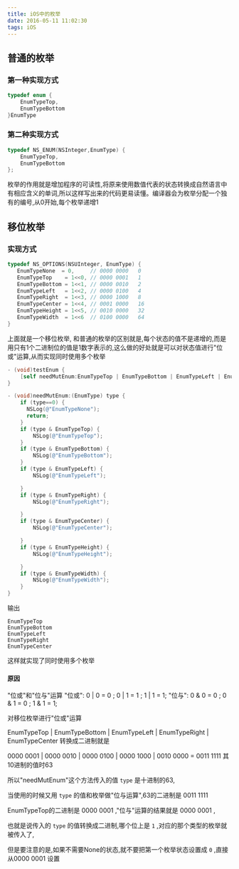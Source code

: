 ```yaml
---
title: iOS中的枚举
date: 2016-05-11 11:02:30
tags: iOS
---
```


## 普通的枚举 ##

### 第一种实现方式 ###

```objectivec
typedef enum {
    EnumTypeTop,
    EnumTypeBottom
}EnumType
```

### 第二种实现方式 ###

```objectivec
typedef NS_ENUM(NSInteger,EnumType) {
    EnumTypeTop,
    EnumTypeBottom
};
```

枚举的作用就是增加程序的可读性,将原来使用数值代表的状态转换成自然语言中有相应含义的单词,所以这样写出来的代码更易读懂。编译器会为枚举分配一个独有的编号,从0开始,每个枚举递增1

<!----- more ----->

## 移位枚举 ##

### 实现方式 ###

```objectivec
typedef NS_OPTIONS(NSUInteger, EnumType) {
   EnumTypeNone  = 0,     // 0000 0000   0
   EnumTypeTop    = 1<<0, // 0000 0001   1
   EnumTypeBottom = 1<<1, // 0000 0010   2
   EnumTypeLeft   = 1<<2, // 0000 0100   4
   EnumTypeRight  = 1<<3, // 0000 1000   8
   EnumTypeCenter = 1<<4, // 0001 0000   16
   EnumTypeHeight = 1<<5, // 0010 0000   32
   EnumTypeWidth  = 1<<6  // 0100 0000   64
}
```

上面就是一个移位枚举, 和普通的枚举的区别就是,每个状态的值不是递增的,而是用只有1个二进制位的值是1数字表示的,这么做的好处就是可以对状态值进行"位或"运算,从而实现同时使用多个枚举


```objectivec
- (void)testEnum {
    [self needMutEnum:EnumTypeTop | EnumTypeBottom | EnumTypeLeft | EnumTypeRight | EnumTypeCenter];
}

- (void)needMutEnum:(EnumType) type {
    if (type==0) {
      NSLog(@"EnumTypeNone");
      return;
    }
    if (type & EnumTypeTop) {
        NSLog(@"EnumTypeTop");
    }
    if (type & EnumTypeBottom) {
        NSLog(@"EnumTypeBottom");
    }
    if (type & EnumTypeLeft) {
        NSLog(@"EnumTypeLeft");

    }
    if (type & EnumTypeRight) {
        NSLog(@"EnumTypeRight");

    }
    if (type & EnumTypeCenter) {
        NSLog(@"EnumTypeCenter");

    }
    if (type & EnumTypeHeight) {
        NSLog(@"EnumTypeHeight");

    }
    if (type & EnumTypeWidth) {
        NSLog(@"EnumTypeWidth");
    }
}
```

输出

```
EnumTypeTop
EnumTypeBottom
EnumTypeLeft
EnumTypeRight
EnumTypeCenter
```

这样就实现了同时使用多个枚举

#### 原因 ####
"位或"和"位与"运算
"位或": 0 | 0 = 0 ; 0 | 1 = 1 ; 1 | 1 = 1;
"位与": 0 & 0 = 0 ; 0 & 1 = 0 ; 1 & 1 = 1;

对移位枚举进行"位或"运算

EnumTypeTop | EnumTypeBottom | EnumTypeLeft | EnumTypeRight | EnumTypeCenter 转换成二进制就是

0000 0001 | 0000 0010 | 0000 0100 | 0000 1000 | 0010 0000 = 0011 1111  其10进制的值时63

所以"needMutEnum"这个方法传入的值 ```type``` 是十进制的63,

当使用的时候又用 ```type``` 的值和枚举做"位与运算",63的二进制是 0011 1111  

EnumTypeTop的二进制是 0000 0001 ,"位与"运算的结果就是 0000 0001 ,

也就是说传入的 ```type``` 的值转换成二进制,哪个位上是 ```1``` ,对应的那个类型的枚举就被传入了,

但是要注意的是,如果不需要None的状态,就不要把第一个枚举状态设置成 ```0``` ,直接从0000 0001 设置
